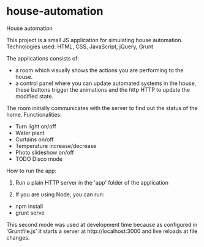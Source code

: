 # house-automation
House automation

This project is a small JS application for simulating house automation.
Technologies used: HTML, CSS, JavaScript, jQuery, Grunt

The applications consists of:
 - a room which visually shows the actions you are performing to the house.
 - a control panel where you can update automated systems in the house, these buttons trigger the animations and the http HTTP to update the modified state.

 The room initially communicates with the server to find out the status of the home.
 Functionalities:
 - Turn light on/off
 - Water plant
 - Curtains on/off
 - Temperature increase/decrease
 - Photo slideshow on/off
 - TODO Disco mode


 How to run the app:

 1. Run a plain HTTP server in the 'app' folder of the application

 2. If you are using Node, you can run:
 * npm install
 * grunt serve

 This second mode was used at development time because as configured in 'Gruntfile.js' it starts a server at http://localhost:3000 and live reloads at file changes.
